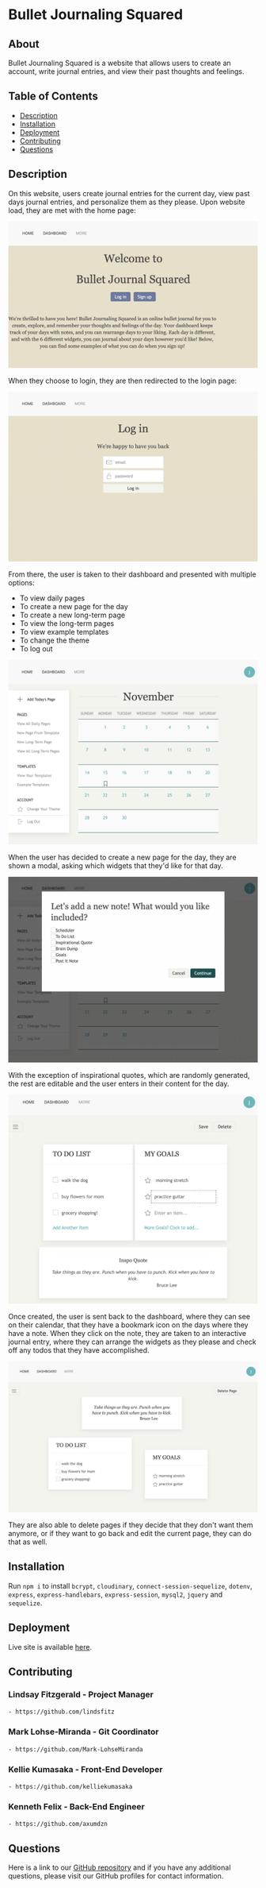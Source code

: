# Bullet Journaling Squared<br>
## About
Bullet Journaling Squared is a website that allows users to create an account, write journal entries, and view their past thoughts and feelings. 


## Table of Contents
* [Description](#description)
* [Installation](#installation)
* [Deployment](#deployment)
* [Contributing](#contributing)
* [Questions](#questions)


## Description
On this website, users create journal entries for the current day, view past days journal entries, and personalize them as they please. Upon website load, they are met with the home page:

![home page screen shot](./public/images/home.png)

When they choose to login, they are then redirected to the login page:

![login page screenshot](./public/images/login.png)

From there, the user is taken to their dashboard and presented with multiple options:
- To view daily pages
- To create a new page for the day
- To create a new long-term page
- To view the long-term pages
- To view example templates
- To change the theme
- To log out

![dashboard](./public/images/defaultdash.png)

When the user has decided to create a new page for the day, they are shown a modal, asking which widgets that they'd like for that day. 

![new content journal page](./public/images/addnew.png)

With the exception of inspirational quotes, which are randomly generated, the rest are editable and the user enters in their content for the day.

![creating a new journal page](./public/images/creatingday.png)

Once created, the user is sent back to the dashboard, where they can see on their calendar, that they have a bookmark icon on the days where they have a note. When they click on the note, they are taken to an interactive journal entry, where they can arrange the widgets as they please and check off any todos that they have accomplished.

![journal entry for the day](./public/images/defaultthreeday.png)

They are also able to delete pages if they decide that they don't want them anymore, or if they want to go back and edit the current page, they can do that as well. 


## Installation
Run `npm i` to install `bcrypt`, `cloudinary`, `connect-session-sequelize`, `dotenv`, `express`, `express-handlebars`, `express-session`, `mysql2`, `jquery` and `sequelize`.


## Deployment
Live site is available [here](https://bullet-journal-squared.herokuapp.com/).


## Contributing
### Lindsay Fitzgerald - Project Manager 
    - https://github.com/lindsfitz
### Mark Lohse-Miranda - Git Coordinator
    - https://github.com/Mark-LohseMiranda
### Kellie Kumasaka - Front-End Developer
    - https://github.com/kelliekumasaka
### Kenneth Felix - Back-End Engineer
    - https://github.com/axumdzn


## Questions
Here is a link to our [GitHub repository](https://github.com/Mark-LohseMiranda/bulletjournal) and if you have any additional questions, please visit our GitHub profiles for contact information.
